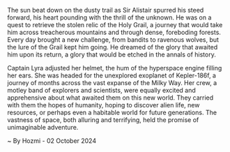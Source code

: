 
The sun beat down on the dusty trail as Sir Alistair spurred his steed forward, his heart pounding with the thrill of the unknown. He was on a quest to retrieve the stolen relic of the Holy Grail, a journey that would take him across treacherous mountains and through dense, foreboding forests. Every day brought a new challenge, from bandits to ravenous wolves, but the lure of the Grail kept him going. He dreamed of the glory that awaited him upon its return, a glory that would be etched in the annals of history.

Captain Lyra adjusted her helmet, the hum of the hyperspace engine filling her ears. She was headed for the unexplored exoplanet of Kepler-186f, a journey of months across the vast expanse of the Milky Way. Her crew, a motley band of explorers and scientists, were equally excited and apprehensive about what awaited them on this new world. They carried with them the hopes of humanity, hoping to discover alien life, new resources, or perhaps even a habitable world for future generations. The vastness of space, both alluring and terrifying, held the promise of unimaginable adventure. 

~ By Hozmi - 02 October 2024
